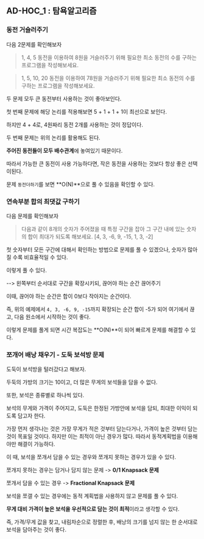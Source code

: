 ## AD-HOC_1 : 탐욕알고리즘

### 동전 거슬러주기

다음 2문제를 확인해보자

> 1, 4, 5 동전을 이용하여 8원을 거슬러주기 위해 필요한 최소 동전의 수를 구하는 프로그램을 작성해보세요.

> 1, 5, 10, 20 동전을 이용하여 78원을 거슬러주기 위해 필요한 최소 동전의 수를 구하는 프로그램을 작성해보세요.

두 문제 모두 큰 동전부터 사용하는 것이 좋아보인다.

첫 번째 문제에 해당 논리를 적용해보면 5 + 1 + 1 + 1이 최선으로 보인다.

하지만 4 + 4로, 4원짜리 동전 2개를 사용하는 것이 정답이다.

두 번째 문제는 위의 논리를 활용해도 된다.

**주어진 동전들이 모두 배수관계**에 놓여있기 때문이다.

따라서 가능한 큰 동전이 사용 가능하다면, 작은 동전을 사용하는 것보다 항상 좋은 선택이된다.

문제 `동전더하기`를 보면 **O(N)**으로 풀 수 있음을 확인할 수 있다.

### 연속부분 합의 최댓값 구하기

다음 문제를 확인해보자

> 다음과 같이 8개의 숫자가 주어졌을 때 특정 구간을 잡아 그 구간 내에 있는 숫자의 합이 최대가 되도록 해보세요. [4, 3, -6, 9, -15, 1, 3, -2]

첫 숫자부터 모든 구간에 대해서 확인하는 방법으로 문제를 풀 수 있겠으나, 숫자가 많아질 수록 비효율적일 수 있다.

이렇게 풀 수 있다.

--> 왼쪽부터 순서대로 구간을 확장시키되, 끊어야 하는 순간 끊어주기

이때, 끊어야 하는 순간은 합이 0보다 작아지는 순간이다.

즉, 위의 예제에서 `4, 3, -6, 9, -15`까지 확장되는 순간 합이 -5가 되어 여기에서 끊고, 다음 원소에서 시작하는 것이 좋다.

이렇게 문제를 풀게 되면 시간 복잡도는 **O(N)**이 되어 빠르게 문제를 해결할 수 있다.

### 쪼개어 배낭 채우기 - 도둑 보석방 문제

도둑이 보석방을 털러갔다고 해보자.

두둑의 가방의 크기는 10이고, 더 많은 무게의 보석들을 담을 수 없다.

또한, 보석은 종류별로 하나씩 있다.

보석의 무게와 가격이 주어지고, 도둑은 한정된 가방안에 보석을 담되, 최대한 이익이 되도록 담고자 한다.

가장 먼저 생각나는 것은 가장 무게가 적은 것부터 담는다거나, 가격이 높은 것부터 담는 것이 목표일 것이다. 하지만 이는 최적이 아닌 경우가 많다. 따라서 동적계획법을 이용해야만 해결이 가능하다.

이 때, 보석을 쪼개서 담을 수 있는 경우와 쪼개지 못하는 경우가 있을 수 있다.

쪼개지 못하는 경우는 담거나 담지 않는 문제 -> **0/1 Knapsack 문제**

쪼개서 담을 수 있는 경우 -> **Fractional Knapsack 문제**

보석을 쪼갤 수 있는 경우에는 동적 계획법을 사용하지 않고 문제를 풀 수 있다.

**무게 대비 가격이 높은 보석을 우선적으로 담는 것이 최적**이라고 생각할 수 있다.

즉, 가격/무게 값을 찾고, 내림차순으로 정렬한 후, 배낭의 크기를 넘지 않는 한 순서대로 보석을 담아주는 것이 좋다.